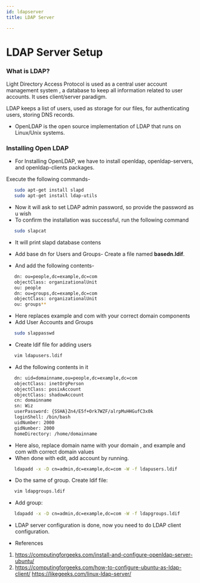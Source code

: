 ```yaml
---
id: ldapserver
title: LDAP Server

---
```



# LDAP Server Setup

### What is LDAP?

   Light Directory Access Protocol is used as a central user account management system , a database to keep all information related to user accounts. It uses client/server paradigm.

LDAP keeps a list of users, used as storage for our files, for authenticating users, storing DNS records.

* OpenLDAP is the open source implementation of LDAP that runs on Linux/Unix systems.

### Installing Open LDAP

* For Installing OpenLDAP, we have to install openldap, openldap-servers, and openldap-clients packages.

Execute the following commands- 
```bash
   sudo apt-get install slapd
   sudo apt-get install ldap-utils
```
* Now it will ask to set LDAP admin password, so provide the password as u wish
* To confirm the installation was successful, run the following command

```bash
   sudo slapcat
``` 
* It will print slapd database contens
* Add base dn for Users and Groups- Create a file named **basedn.ldif**.

* And add the following contents-
```bash
   dn: ou=people,dc=example,dc=com
   objectClass: organizationalUnit
   ou: people
   dn: ou=groups,dc=example,dc=com
   objectClass: organizationalUnit
   ou: groups**
```
* Here replaces example and com with your correct domain components
* Add User Accounts and Groups
```bash
   sudo slappasswd
```
* Create ldif file for adding users
```bash
   vim ldapusers.ldif
```
* Ad the following contents in it
```bash
   dn: uid=domainname,ou=people,dc=example,dc=com
   objectClass: inetOrgPerson
   objectClass: posixAccount
   objectClass: shadowAccount
   cn: domainname
   sn: Wiz
   userPassword: {SSHA}Zn4/E5f+Ork7WZF/alrpMuHHGufC3x0k
   loginShell: /bin/bash
   uidNumber: 2000
   gidNumber: 2000
   homeDirectory: /home/domainname
```
* Here also, replace domain name with your domain , and example and com with correct domain values
* When done with edit, add account by running.

```bash
   ldapadd -x -D cn=admin,dc=example,dc=com -W -f ldapusers.ldif
```
* Do the same of group. Create ldif file:

```bash
   vim ldapgroups.ldif
```
* Add group:

```bash
   ldapadd -x -D cn=admin,dc=example,dc=com -W -f ldapgroups.ldif
```
* LDAP server configuration is done, now you need to do LDAP client configuration.


* References
1. https://computingforgeeks.com/install-and-configure-openldap-server-ubuntu/
2. https://computingforgeeks.com/how-to-configure-ubuntu-as-ldap-client/
https://likegeeks.com/linux-ldap-server/
